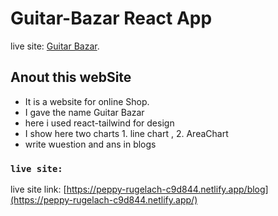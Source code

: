 # Guitar-Bazar React App

live site: [Guitar Bazar](https://peppy-rugelach-c9d844.netlify.app/).

## Anout this webSite

- It is a website for online Shop.
- I gave the name Guitar Bazar
- here i used react-tailwind for design
- I show here two charts 1. line chart , 2. AreaChart
- write wuestion and ans in blogs 



### `live site:` 

live site link: [https://peppy-rugelach-c9d844.netlify.app/blog](https://peppy-rugelach-c9d844.netlify.app/)
